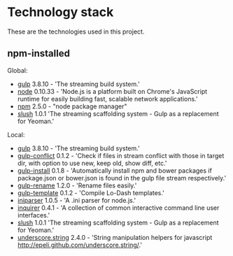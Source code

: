 # Technology stack

These are the technologies used in this project.

## npm-installed

Global:

- [gulp](http://gulpjs.com/) 3.8.10 - 'The streaming build system.'
- [node](http://nodejs.org/) 0.10.33 - 'Node.js is a platform built on Chrome's JavaScript runtime for easily building fast, scalable network applications.'
- [npm](https://npmjs.org/doc/) 2.5.0 - "node package manager"
- [slush](http://slushjs.github.io/#/) 1.0.1 'The streaming scaffolding system - Gulp as a replacement for Yeoman.'

Local:

- [gulp](http://gulpjs.com/) 3.8.10 - 'The streaming build system.'
- [gulp-conflict](https://github.com/slushjs/gulp-conflict) 0.1.2 - 'Check if files in stream conflict with those in target dir, with option to use new, keep old, show diff, etc.'
- [gulp-install](https://github.com/slushjs/gulp-install) 0.1.8 - 'Automatically install npm and bower packages if package.json or bower.json is found in the gulp file stream respectively.'
- [gulp-rename](https://github.com/hparra/gulp-rename) 1.2.0 - 'Rename files easily.'
- [gulp-template](https://github.com/sindresorhus/gulp-template) 0.1.2 - 'Compile Lo-Dash templates.'
- [iniparser](https://github.com/shockie/node-iniparser) 1.0.5 - 'A .ini parser for node.js.'
- [inquirer](https://github.com/SBoudrias/Inquirer.js) 0.4.1 - 'A collection of common interactive command line user interfaces.'
- [slush](http://slushjs.github.io/#/) 1.0.1 'The streaming scaffolding system - Gulp as a replacement for Yeoman.'
- [underscore.string](https://github.com/epeli/underscore.string) 2.4.0 - 'String manipulation helpers for javascript 
http://epeli.github.com/underscore.string/.'
